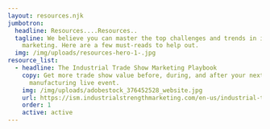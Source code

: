 ```yaml
---
layout: resources.njk
jumbotron:
  headline: Resources....Resources..
  tagline: We believe you can master the top challenges and trends in industrial
    marketing. Here are a few must-reads to help out.
  img: /img/uploads/resources-hero-1-.jpg
resource_list:
  - headline: The Industrial Trade Show Marketing Playbook
    copy: Get more trade show value before, during, and after your next
      manufacturing live event.
    img: /img/uploads/adobestock_376452528_website.jpg
    url: https://ism.industrialstrengthmarketing.com/en-us/industrial-trade-show-marketing-playbook?__hstc=76629258.4f1e2dcac3fc61baef815b5343b81d68.1729169775854.1729759633036.1729767864716.9&__hssc=76629258.13.1729767864716&__hsfp=3499748124
    order: 1
    active: active
---
```


